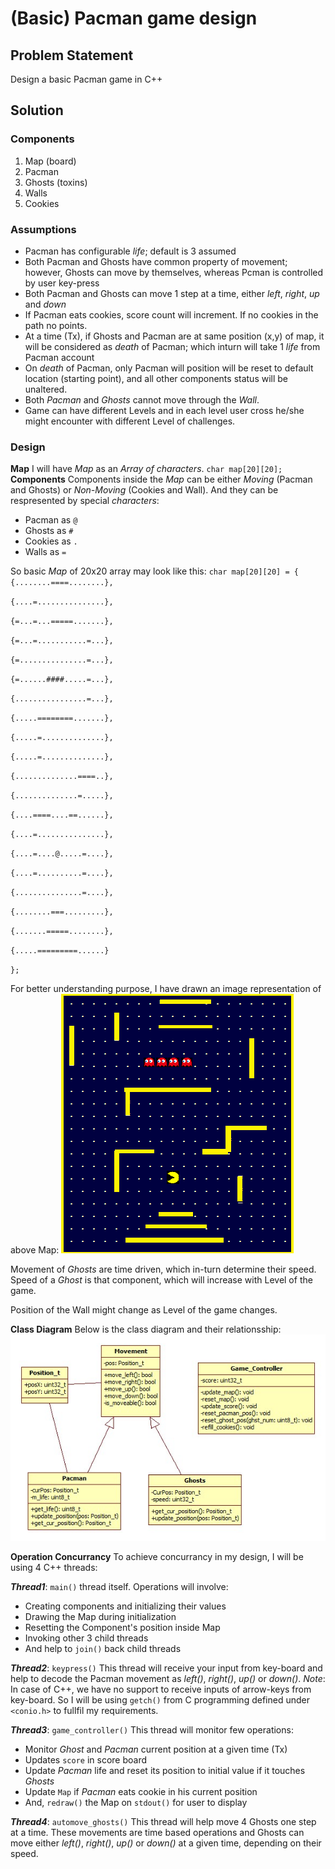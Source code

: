 # (Basic) Pacman game design
## Problem Statement
Design a basic Pacman game in C++
## Solution
### Components
1. Map (board)
2. Pacman
3. Ghosts (toxins)
4. Walls
5. Cookies

### Assumptions
- Pacman has configurable _life_; default is 3 assumed
- Both Pacman and Ghosts have common property of movement; however, Ghosts can move by themselves, whereas Pcman is controlled by user key-press
- Both Pacman and Ghosts can move 1 step at a time, either _left_, _right_, _up_ and _down_
- If Pacman eats cookies, score count will increment. If no cookies in the path no points.
- At a time (Tx), if Ghosts and Pacman are at same position (x,y) of map, it will be considered as _death_ of Pacman; which inturn will take 1 _life_ from Pacman account
- On _death_ of Pacman, only Pacman will position will be reset to default location (starting point), and all other components status will be unaltered.
- Both _Pacman_ and _Ghosts_ cannot move through the _Wall_.
- Game can have different Levels and in each level user cross he/she might encounter with different Level of challenges. 

### Design
**Map**
I will have _Map_ as an _Array of characters_.
`char map[20][20];`
**Components**
Components inside the _Map_ can be either _Moving_ (Pacman and Ghosts) or _Non-Moving_ (Cookies and Wall). And they can be respresented by special _characters_:
- Pacman as `@`
- Ghosts as `#`
- Cookies as `.`
- Walls as `=`

So basic _Map_ of 20x20 array may look like this:
`char map[20][20] = {`
`{........====........},`

`{....=...............},`

`{=...=...=====.......},`

`{=...=...........=...},`

`{=...............=...},`

`{=......####.....=...},`

`{................=...},`

`{.....========.......},`

`{.....=..............},`

`{.....=..............},`

`{..............====..},`

`{..............=.....},`

`{....====....==......},`

`{....=...............},`

`{....=....@.....=....},`

`{....=..........=....},`

`{...............=....},`

`{........===.........},`

`{.......=====........},`

`{.....=========......}`

`};`

For better understanding purpose, I have drawn an image representation of above Map:
![Pacman Map!](./pacman.png "Pacman Map")

Movement of _Ghosts_ are time driven, which in-turn determine their speed. Speed of a _Ghost_ is that component, which will increase with Level of the game.

Position of the Wall might change as Level of the game changes.

**Class Diagram**
Below is the class diagram and their relationsship:
![Class Diagram!](./class-diagram.jpg "Class Diagram")

**Operation Concurrancy**
To achieve concurrancy in my design, I will be using 4 C++ threads:

**_Thread1_**:
`main()` thread itself. 
Operations will involve:
- Creating components and initializing their values
- Drawing the Map during initialization
- Resetting the Component's position inside Map
- Invoking other 3 child threads
- And help to `join()` back child threads

**_Thread2_**:
`keypress()` This thread will receive your input from key-board and help to decode the Pacman movement as _left()_, _right()_, _up()_ or _down()_.
_Note_: In case of C++, we have no support to receive inputs of arrow-keys from key-board. So I will be using `getch()` from C programming defined under `<conio.h>` to fullfil my requirements.

**_Thread3_**:
`game_controller()` This thread will monitor few operations:
- Monitor _Ghost_ and _Pacman_ current position at a given time (Tx)
- Updates `score` in score board
- Update _Pacman_ life and reset its position to initial value if it touches _Ghosts_
- Update `Map` if _Pacman_ eats cookie in his current position
- And, `redraw()` the Map on `stdout()` for user to display

**_Thread4_**:
`automove_ghosts()` This thread will help move 4 Ghosts one step at a time. These movements are time based operations and Ghosts can move either _left()_, _right()_, _up()_ or _down()_ at a given time, depending on their speed.
